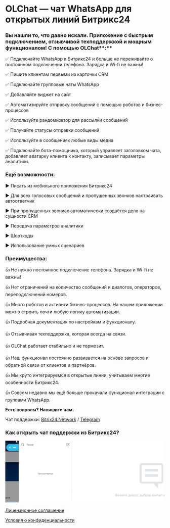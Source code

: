 # OLChat — чат WhatsApp для открытых линий Битрикс24

### Вы нашли то, что давно искали. Приложение с быстрым подключением, отзывчивой техподдержкой и мощным функционалом! С помощью OLChat**:**&#x20;

✅ Подключайте WhatsApp к Битрикс24 и больше не переживайте о постоянном подключении телефона. Зарядка и Wi-fi не важны!

✅ Пишите клиентам первыми из карточки CRM&#x20;

✅ Подключайте групповые чаты WhatsApp&#x20;

✅ Добавляйте виджет на сайт

✅ Автоматизируйте отправку сообщений с помощью роботов и бизнес-процессов&#x20;

✅ Используйте рандомизатор для рассылки сообщений&#x20;

✅ Получайте статусы отправки сообщений&#x20;

✅ Используйте в сообщениях любые виды медиа&#x20;

✅ Подключайте бота-помощника, который управляет заголовком чата, добавляет аватарку клиента к контакту, записывает параметры аналитики.

### Ещё возможности:&#x20;

▶ Писать из мобильного приложения Битрикс24&#x20;

▶ Для всех голосовых сообщений и пропущенных звонков настраивать автоответчик&#x20;

▶ При пропущенных звонках автоматически создаётся дело на сущности CRM&#x20;

▶ Передача параметров аналитики&#x20;

▶ Шорткоды&#x20;

▶ Использование умных сценариев

### Преимущества:

👍 Не нужно постоянное подключение телефона. Зарядка и Wi-fi не важны!

👍 Нет ограничений на количество сообщений и диалогов, операторов, переподключений номеров.&#x20;

👍 Много роботов и активити бизнес-процессов. На нашем приложении можно строить почти любую логику автоматизации.&#x20;

👍 Подробная документация по настройкам и функционалу.&#x20;

👍 Отзывчивая техподдержка, которая всегда на связи.&#x20;

👍 OLChat работает стабильно и не тормозит.&#x20;

👍 Наш функционал постоянно развивается на основе запросов и обратной связи от клиентов и партнёров.&#x20;

👍 Мы круто интегрируемся в открытые линии, учитываем многие особенности Битрикс24.&#x20;

👍 Совсем недавно мы ещё больше прокачали функционал интеграции с группами WhatsApp.



**Есть вопросы? Напишите нам.**

Чат поддержки: [Bitrix24.Network](https://auth2.bitrix24.net/oauth/select/?preset=im\&IM\_DIALOG=networkLines7c380c91ab28dacab02d3af93fecdbf9) / [Telegram](http://t.me/olchat\_support\_bot)

### Как открыть чат поддержки из Битрикс24?

![](.gitbook/assets/qileclaKmF.gif)

[Лицензионное соглашение](https://olchat.io/eula-ru)

[Условия о конфиденциальности](https://olchat.io/privacy-ru)
